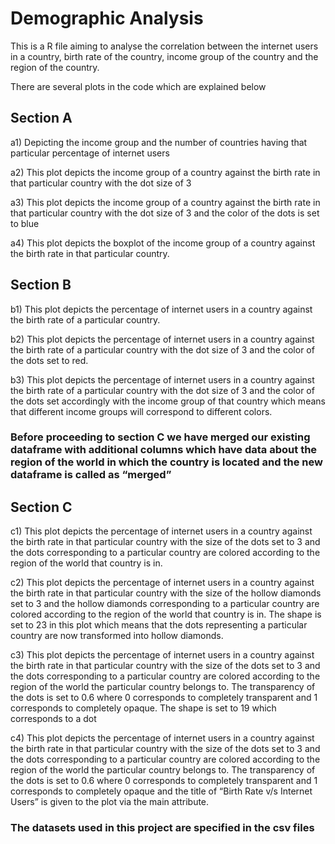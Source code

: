 # Demographic Analysis 

This is a R file aiming to analyse the correlation between the internet users in a country, birth rate of the country, income group of the country and the region of the country.

There are several plots in the code which are explained below 

## Section A 
a1) Depicting the income group and the number of countries having that particular percentage of internet users 

a2) This plot depicts the income group of a country against the birth rate in that particular country with the dot size of 3

a3) This plot depicts the income group of a country against the birth rate in that particular country with the dot size of 3 and the color of the dots is set to blue 

a4) This plot depicts the boxplot of the income group of a country against the birth rate in that particular country.

## Section B
b1) This plot depicts the percentage of internet users in a country against the birth rate of a particular country. 

b2) This plot depicts the percentage of internet users in a country against the birth rate of a particular country with the dot size of 3 and the color of the dots set to red. 

b3) This plot depicts the percentage of internet users in a country against the birth rate of a particular country with the dot size of 3 and the color of the dots set accordingly with the income group of that country which means that different income groups will correspond to different colors. 

### Before proceeding to section C we have merged our existing dataframe with additional columns which have data about the region of the world in which the country is located and the new dataframe is called as “merged”

## Section C 
c1) This plot depicts the percentage of internet users in a country against the birth rate in that particular country with the size of the dots set to 3 and the dots corresponding to a particular country are colored according to the region of the world that country is in. 

c2) This plot depicts the percentage of internet users in a country against the birth rate in that particular country with the size of the hollow diamonds set to 3 and the hollow diamonds corresponding to a particular country are colored according to the region of the world that country is in. The shape is set to 23 in this plot which means that the dots representing a particular country are now transformed into hollow diamonds.

c3) This plot depicts the percentage of internet users in a country against the birth rate in that particular country with the size of the dots set to 3 and the dots corresponding to a particular country are colored according to the region of the world the particular country belongs to. The transparency of the dots is set to 0.6 where 0 corresponds to completely transparent and 1 corresponds to completely opaque. The shape is set to 19 which corresponds to a dot 

c4) This plot depicts the percentage of internet users in a country against the birth rate in that particular country with the size of the dots set to 3 and the dots corresponding to a particular country are colored according to the region of the world the particular country belongs to. The transparency of the dots is set to 0.6 where 0 corresponds to completely transparent and 1 corresponds to completely opaque and the title of “Birth Rate v/s Internet Users” is given to the plot via the main attribute. 

### The datasets used in this project are specified in the csv files
